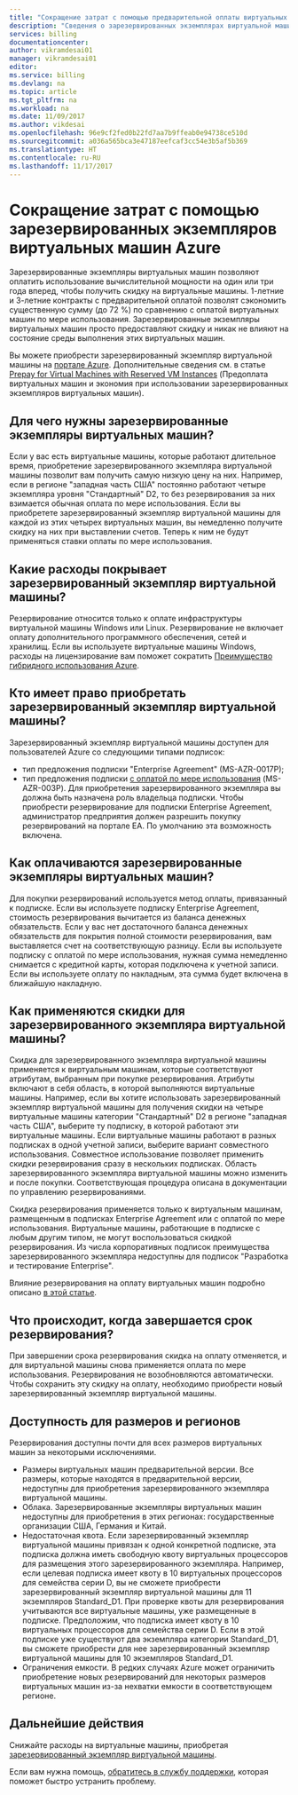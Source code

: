 ```yaml
---
title: "Сокращение затрат с помощью предварительной оплаты виртуальных машин Azure | Документация Майкрософт"
description: "Сведения о зарезервированных экземплярах виртуальной машины Azure, которые помогут вам снизить затраты на виртуальные машины."
services: billing
documentationcenter: 
author: vikramdesai01
manager: vikramdesai01
editor: 
ms.service: billing
ms.devlang: na
ms.topic: article
ms.tgt_pltfrm: na
ms.workload: na
ms.date: 11/09/2017
ms.author: vikdesai
ms.openlocfilehash: 96e9cf2fed0b22fd7aa7b9ffeab0e94738ce510d
ms.sourcegitcommit: a036a565bca3e47187eefcaf3cc54e3b5af5b369
ms.translationtype: HT
ms.contentlocale: ru-RU
ms.lasthandoff: 11/17/2017
---
```

# <a name="save-money-on-virtual-machines-with-reserved-virtual-machine-instances"></a>Сокращение затрат с помощью зарезервированных экземпляров виртуальных машин Azure 
Зарезервированные экземпляры виртуальных машин позволяют оплатить использование вычислительной мощности на один или три года вперед, чтобы получить скидку на виртуальные машины. 1-летние и 3-летние контракты с предварительной оплатой позволят сэкономить существенную сумму (до 72 %) по сравнению с оплатой виртуальных машин по мере использования. Зарезервированные экземпляры виртуальных машин просто предоставляют скидку и никак не влияют на состояние среды выполнения этих виртуальных машин.

Вы можете приобрести зарезервированный экземпляр виртуальной машины на [портале Azure](https://aka.ms/reservations). Дополнительные сведения см. в статье [Prepay for Virtual Machines with Reserved VM Instances](https://go.microsoft.com/fwlink/?linkid=861721) (Предоплата виртуальных машин и экономия при использовании зарезервированных экземпляров виртуальных машин).

## <a name="why-should-i-buy-a-reserved-virtual-machine-instance"></a>Для чего нужны зарезервированные экземпляры виртуальных машин?
Если у вас есть виртуальные машины, которые работают длительное время, приобретение зарезервированного экземпляра виртуальной машины позволит вам получить самую низкую цену на них. Например, если в регионе "западная часть США" постоянно работают четыре экземпляра уровня "Стандартный" D2, то без резервирования за них взимается обычная оплата по мере использования. Если вы приобретете зарезервированный экземпляр виртуальной машины для каждой из этих четырех виртуальных машин, вы немедленно получите скидку на них при выставлении счетов. Теперь к ним не будут применяться ставки оплаты по мере использования. 

## <a name="what-charges-does-a-reserved-virtual-machine-instance-cover"></a>Какие расходы покрывает зарезервированный экземпляр виртуальной машины?
Резервирование относится только к оплате инфраструктуры виртуальной машины Windows или Linux. Резервирование не включает оплату дополнительного программного обеспечения, сетей и хранилищ. Если вы используете виртуальные машины Windows, расходы на лицензирование вам поможет сократить [Преимущество гибридного использования Azure](https://azure.microsoft.com/pricing/hybrid-benefit/).

## <a name="whos-eligible-to-purchase-a-reserved-virtual-machine-instance"></a>Кто имеет право приобретать зарезервированный экземпляр виртуальной машины?
Зарезервированный экземпляр виртуальной машины доступен для пользователей Azure со следующими типами подписок:
-   тип предложения подписки "Enterprise Agreement" (MS-AZR-0017P);
-   тип предложения подписки [с оплатой по мере использования](https://azure.microsoft.com/offers/ms-azr-0003p/) (MS-AZR-003P).
Для приобретения зарезервированного экземпляра вы должна быть назначена роль владельца подписки. Чтобы приобрести резервирование для подписки Enterprise Agreement, администратор предприятия должен разрешить покупку резервирований на портале EA. По умолчанию эта возможность включена.

## <a name="how-is-a-reserved-virtual-machine-instances-purchase-billed"></a>Как оплачиваются зарезервированные экземпляры виртуальных машин?
Для покупки резервирований используется метод оплаты, привязанный к подписке. Если вы используете подписку Enterprise Agreement, стоимость резервирования вычитается из баланса денежных обязательств. Если у вас нет достаточного баланса денежных обязательств для покрытия полной стоимости резервирования, вам выставляется счет на соответствующую разницу.
Если вы используете подписку с оплатой по мере использования, нужная сумма немедленно снимается с кредитной карты, которая подключена к учетной записи. Если вы используете оплату по накладным, эта сумма будет включена в ближайшую накладную.

## <a name="how-is-the-purchased-reserved-virtual-machine-instance-discount-applied"></a>Как применяются скидки для зарезервированного экземпляра виртуальной машины?
Скидка для зарезервированного экземпляра виртуальной машины применяется к виртуальным машинам, которые соответствуют атрибутам, выбранным при покупке резервирования. Атрибуты включают в себя область, в которой выполняются виртуальные машины. Например, если вы хотите использовать зарезервированный экземпляр виртуальной машины для получения скидки на четыре виртуальные машины категории "Стандартный" D2 в регионе "западная часть США", выберите ту подписку, в которой работают эти виртуальные машины. Если виртуальные машины работают в разных подписках в одной учетной записи, выберите вариант совместного использования. Совместное использование позволяет применить скидки резервирования сразу в нескольких подписках.
Область зарезервированного экземпляра виртуальной машины можно изменить и после покупки. Соответствующая процедура описана в документации по управлению резервированиями.

Скидка резервирования применяется только к виртуальным машинам, размещенным в подписках Enterprise Agreement или с оплатой по мере использования. Виртуальные машины, работающие в подписке с любым другим типом, не могут воспользоваться скидкой резервирования. Из числа корпоративных подписок преимущества зарезервированного экземпляра недоступны для подписок "Разработка и тестирование Enterprise".

Влияние резервирования на оплату виртуальных машин подробно описано [в этой статье](https://go.microsoft.com/fwlink/?linkid=863405).

## <a name="what-happens-when-the-reservation-term-expires"></a>Что происходит, когда завершается срок резервирования?
При завершении срока резервирования скидка на оплату отменяется, и для виртуальной машины снова применяется оплата по мере использования. Резервирования не возобновляются автоматически. Чтобы сохранить эту скидку на оплату, необходимо приобрести новый зарезервированный экземпляр виртуальной машины. 

## <a name="sizes-and-regional-availability"></a>Доступность для размеров и регионов
Резервирования доступны почти для всех размеров виртуальных машин за некоторыми исключениями.
- Размеры виртуальных машин предварительной версии. Все размеры, которые находятся в предварительной версии, недоступны для приобретения зарезервированного экземпляра виртуальной машины.
- Облака. Зарезервированные экземпляры виртуальных машин недоступны для приобретения в этих регионах: государственные организации США, Германия и Китай. 
- Недостаточная квота. Если зарезервированный экземпляр виртуальной машины привязан к одной конкретной подписке, эта подписка должна иметь свободную квоту виртуальных процессоров для размещения этого зарезервированного экземпляра. Например, если целевая подписка имеет квоту в 10 виртуальных процессоров для семейства серии D, вы не сможете приобрести зарезервированный экземпляр виртуальной машины для 11 экземпляров Standard_D1. При проверке квоты для резервирования учитываются все виртуальные машины, уже размещенные в подписке. Предположим, что подписка имеет квоту в 10 виртуальных процессоров для семейства серии D. Если в этой подписке уже существуют два экземпляра категории Standard_D1, вы сможете приобрести для нее зарезервированный экземпляр виртуальной машины для 10 экземпляров Standard_D1. 
- Ограничения емкости. В редких случаях Azure может ограничить приобретение новых резервирований для некоторых размеров виртуальных машин из-за нехватки емкости в соответствующем регионе.

## <a name="next-steps"></a>Дальнейшие действия
Снижайте расходы на виртуальные машины, приобретая [зарезервированный экземпляр виртуальной машины](https://go.microsoft.com/fwlink/?linkid=861721). 

Если вам нужна помощь, [обратитесь в службу поддержки](https://portal.azure.com/?#blade/Microsoft_Azure_Support/HelpAndSupportBlade), которая поможет быстро устранить проблему.
